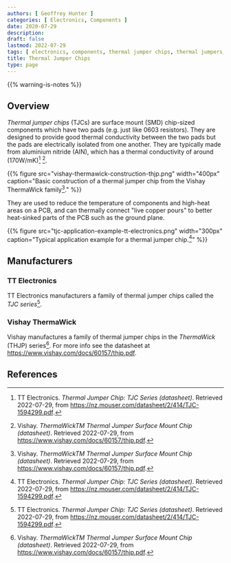 ```yaml
---
authors: [ Geoffrey Hunter ]
categories: [ Electronics, Components ]
date: 2020-07-29
description: 
draft: false
lastmod: 2022-07-29
tags: [ electronics, components, thermal jumper chips, thermal jumpers, ThermaWick, TJC ]
title: Thermal Jumper Chips
type: page
---
```


{{% warning-is-notes %}}

## Overview

_Thermal jumper chips_ (TJCs) are surface mount (SMD) chip-sized components which have two pads (e.g. just like 0603 resistors). They are designed to provide good thermal conductivity between the two pads but the pads are electrically isolated from one another. They are typically made from aluminium nitride (AIN), which has a thermal conductivity of around \(170W/mK\)[^bib-tt-elec-tjc-series-ds] [^bib-vishay-thermawick-series-ds].

{{% figure src="vishay-thermawick-construction-thjp.png" width="400px" caption="Basic construction of a thermal jumper chip from the Vishay ThermaWick family[^bib-vishay-thermawick-series-ds]." %}}

They are used to reduce the temperature of components and high-heat areas on a PCB, and can thermally connect "live copper pours" to better heat-sinked parts of the PCB such as the ground plane. 

{{% figure src="tjc-application-example-tt-electronics.png" width="300px" caption="Typical application example for a thermal jumper chip.[^bib-tt-elec-tjc-series-ds]" %}}

## Manufacturers

### TT Electronics

TT Electronics manufacturers a family of thermal jumper chips called the _TJC series_[^bib-tt-elec-tjc-series-ds].

### Vishay ThermaWick

Vishay manufactures a family of thermal jumper chips in the _ThermaWick_ (THJP) series[^bib-vishay-thermawick-series-ds]. For more info see the datasheet at https://www.vishay.com/docs/60157/thjp.pdf.

## References

[^bib-tt-elec-tjc-series-ds]: TT Electronics. _Thermal Jumper Chip: TJC Series (datasheet)_. Retrieved 2022-07-29, from https://nz.mouser.com/datasheet/2/414/TJC-1594299.pdf.
[^bib-vishay-thermawick-series-ds]: Vishay. _ThermaWickTM Thermal Jumper Surface Mount Chip (datasheet)_. Retrieved 2022-07-29, from https://www.vishay.com/docs/60157/thjp.pdf.
